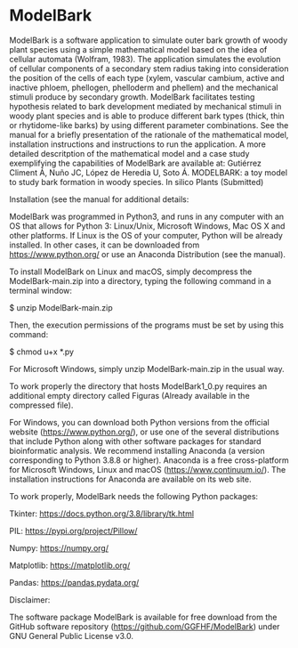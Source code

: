 # ModelBark

ModelBark is a software application to simulate outer bark growth of woody plant species using a simple mathematical model based on the idea of cellular automata (Wolfram, 1983). The application simulates the evolution of cellular components of a secondary stem radius taking into consideration the position of the cells of each type (xylem, vascular cambium, active and inactive phloem, phellogen, phelloderm and phellem) and the mechanical stimuli produce by secondary growth.
ModelBark facilitates testing hypothesis related to bark development mediated by mechanical stimuli in woody plant species and is able to produce different bark types (thick, thin or rhytidome-like barks) by using different parameter combinations.
See the manual for a briefly presentation of the rationale of the mathematical model, installation instructions and instructions to run the application. A more detailed descritption of the mathematical model and a case study exemplifying the capabilities of ModelBark are available at:
Gutiérrez Climent Á, Nuño JC, López de Heredia U, Soto Á. MODELBARK: a toy model to study bark formation in woody species. In silico Plants (Submitted)

Installation (see the manual for additional details:

ModelBark was programmed in Python3, and runs in any computer with an OS that allows
for Python 3: Linux/Unix, Microsoft Windows, Mac OS X and other platforms. If Linux is the OS
of your computer, Python will be already installed. In other cases, it can be downloaded from
https://www.python.org/ or use an Anaconda Distribution (see the manual).

To install ModelBark on Linux and macOS, simply decompress the ModelBark-main.zip into a
directory, typing the following command in a terminal window:

$ unzip ModelBark-main.zip

Then, the execution permissions of the programs must be set by using this command:

$ chmod u+x *.py

For Microsoft Windows, simply unzip ModelBark-main.zip in the usual way.

To work properly the directory that hosts ModelBark1_0.py requires an additional empty directory called Figuras (Already available in
the compressed file).

For Windows, you can download both Python versions from the official website
(https://www.python.org/), or use one of the several distributions that include Python along
with other software packages for standard bioinformatic analysis. We recommend installing
Anaconda (a version corresponding to Python 3.8.8 or higher). Anaconda is a free cross-platform
for Microsoft Windows, Linux and macOS (https://www.continuum.io/). The installation
instructions for Anaconda are available on its web site.

To work properly, ModelBark needs the following Python packages:

Tkinter: https://docs.python.org/3.8/library/tk.html

PIL: https://pypi.org/project/Pillow/

Numpy: https://numpy.org/

Matplotlib: https://matplotlib.org/

Pandas: https://pandas.pydata.org/

Disclaimer:

The software package ModelBark is available for free download from the GitHub software repository
(https://github.com/GGFHF/ModelBark) under GNU General Public License v3.0.
